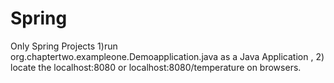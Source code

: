 # Spring
 Only Spring Projects 
 1)run org.chaptertwo.exampleone.Demoapplication.java as a Java Application , 
 2) locate the localhost:8080 or localhost:8080/temperature on browsers.

